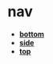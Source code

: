 <!-- this entire file is auto-generated -->

# nav

<!-- optional markdown-notes-tree directory description starts here -->

<!-- optional markdown-notes-tree directory description ends here -->

- [**bottom**](bottom)
- [**side**](side)
- [**top**](top)
